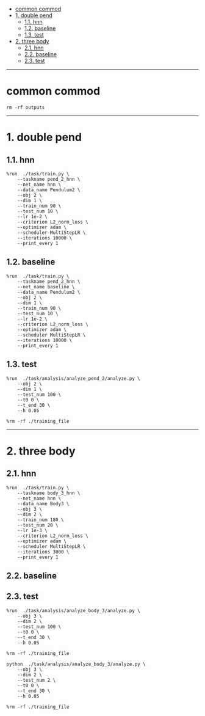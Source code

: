 - [common commod](#common-commod)
- [1. double pend](#1-double-pend)
  - [1.1. hnn](#11-hnn)
  - [1.2. baseline](#12-baseline)
  - [1.3. test](#13-test)
- [2. three body](#2-three-body)
  - [2.1. hnn](#21-hnn)
  - [2.2. baseline](#22-baseline)
  - [2.3. test](#23-test)

---

# common commod

```
rm -rf outputs 
```

---

# 1. double pend

## 1.1. hnn
``` 
%run  ./task/train.py \
    --taskname pend_2_hnn \
    --net_name hnn \
    --data_name Pendulum2 \
    --obj 2 \
    --dim 1 \
    --train_num 90 \
    --test_num 10 \
    --lr 1e-2 \
    --criterion L2_norm_loss \
    --optimizer adam \
    --scheduler MultiStepLR \
    --iterations 10000 \
    --print_every 1

``` 


## 1.2. baseline
```
%run  ./task/train.py \
    --taskname pend_2_hnn \
    --net_name baseline \
    --data_name Pendulum2 \
    --obj 2 \
    --dim 1 \
    --train_num 90 \
    --test_num 10 \
    --lr 1e-2 \
    --criterion L2_norm_loss \
    --optimizer adam \
    --scheduler MultiStepLR \
    --iterations 10000 \
    --print_every 1
```


## 1.3. test
```
%run  ./task/analysis/analyze_pend_2/analyze.py \
    --obj 2 \
    --dim 1 \
    --test_num 100 \
    --t0 0 \
    --t_end 30 \
    --h 0.05

%rm -rf ./training_file
```

---

# 2. three body

## 2.1. hnn
```
%run  ./task/train.py \
    --taskname body_3_hnn \
    --net_name hnn \
    --data_name Body3 \
    --obj 3 \
    --dim 2 \
    --train_num 180 \
    --test_num 20 \
    --lr 1e-3 \
    --criterion L2_norm_loss \
    --optimizer adam \
    --scheduler MultiStepLR \
    --iterations 3000 \
    --print_every 1

```

## 2.2. baseline


## 2.3. test
```
%run  ./task/analysis/analyze_body_3/analyze.py \
    --obj 3 \
    --dim 2 \
    --test_num 100 \
    --t0 0 \
    --t_end 30 \
    --h 0.05

%rm -rf ./training_file
```

```
python  ./task/analysis/analyze_body_3/analyze.py \
    --obj 3 \
    --dim 2 \
    --test_num 2 \
    --t0 0 \
    --t_end 30 \
    --h 0.05

%rm -rf ./training_file
```
